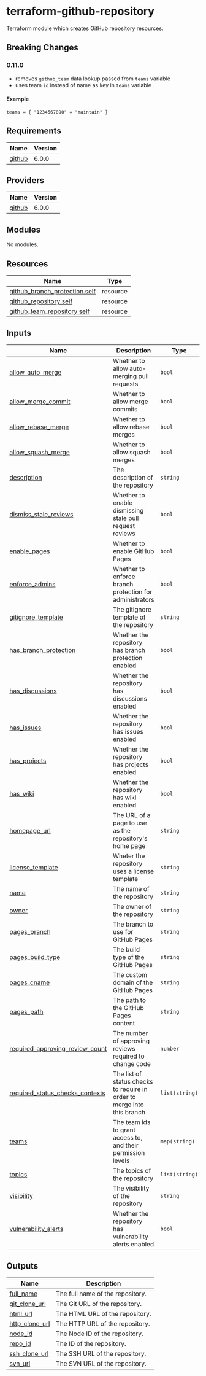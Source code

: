# terraform-github-repository
Terraform module which creates GitHub repository resources.

## Breaking Changes

### 0.11.0

- removes `github_team` data lookup passed from `teams` variable
- uses team `id` instead of name as key in `teams` variable

#### Example

```hcl
teams = { "1234567890" = "maintain" }
```

<!-- BEGIN_TF_DOCS -->
## Requirements

| Name | Version |
|------|---------|
| <a name="requirement_github"></a> [github](#requirement\_github) | 6.0.0 |

## Providers

| Name | Version |
|------|---------|
| <a name="provider_github"></a> [github](#provider\_github) | 6.0.0 |

## Modules

No modules.

## Resources

| Name | Type |
|------|------|
| [github_branch_protection.self](https://registry.terraform.io/providers/integrations/github/6.0.0/docs/resources/branch_protection) | resource |
| [github_repository.self](https://registry.terraform.io/providers/integrations/github/6.0.0/docs/resources/repository) | resource |
| [github_team_repository.self](https://registry.terraform.io/providers/integrations/github/6.0.0/docs/resources/team_repository) | resource |

## Inputs

| Name | Description | Type | Default | Required |
|------|-------------|------|---------|:--------:|
| <a name="input_allow_auto_merge"></a> [allow\_auto\_merge](#input\_allow\_auto\_merge) | Whether to allow auto-merging pull requests | `bool` | `false` | no |
| <a name="input_allow_merge_commit"></a> [allow\_merge\_commit](#input\_allow\_merge\_commit) | Whether to allow merge commits | `bool` | `false` | no |
| <a name="input_allow_rebase_merge"></a> [allow\_rebase\_merge](#input\_allow\_rebase\_merge) | Whether to allow rebase merges | `bool` | `true` | no |
| <a name="input_allow_squash_merge"></a> [allow\_squash\_merge](#input\_allow\_squash\_merge) | Whether to allow squash merges | `bool` | `true` | no |
| <a name="input_description"></a> [description](#input\_description) | The description of the repository | `string` | n/a | yes |
| <a name="input_dismiss_stale_reviews"></a> [dismiss\_stale\_reviews](#input\_dismiss\_stale\_reviews) | Whether to enable dismissing stale pull request reviews | `bool` | `true` | no |
| <a name="input_enable_pages"></a> [enable\_pages](#input\_enable\_pages) | Whether to enable GitHub Pages | `bool` | `false` | no |
| <a name="input_enforce_admins"></a> [enforce\_admins](#input\_enforce\_admins) | Whether to enforce branch protection for administrators | `bool` | `false` | no |
| <a name="input_gitignore_template"></a> [gitignore\_template](#input\_gitignore\_template) | The gitignore template of the repository | `string` | `null` | no |
| <a name="input_has_branch_protection"></a> [has\_branch\_protection](#input\_has\_branch\_protection) | Whether the repository has branch protection enabled | `bool` | `true` | no |
| <a name="input_has_discussions"></a> [has\_discussions](#input\_has\_discussions) | Whether the repository has discussions enabled | `bool` | `false` | no |
| <a name="input_has_issues"></a> [has\_issues](#input\_has\_issues) | Whether the repository has issues enabled | `bool` | `false` | no |
| <a name="input_has_projects"></a> [has\_projects](#input\_has\_projects) | Whether the repository has projects enabled | `bool` | `false` | no |
| <a name="input_has_wiki"></a> [has\_wiki](#input\_has\_wiki) | Whether the repository has wiki enabled | `bool` | `false` | no |
| <a name="input_homepage_url"></a> [homepage\_url](#input\_homepage\_url) | The URL of a page to use as the repository's home page | `string` | `null` | no |
| <a name="input_license_template"></a> [license\_template](#input\_license\_template) | Wheter the repository uses a license template | `string` | `null` | no |
| <a name="input_name"></a> [name](#input\_name) | The name of the repository | `string` | n/a | yes |
| <a name="input_owner"></a> [owner](#input\_owner) | The owner of the repository | `string` | n/a | yes |
| <a name="input_pages_branch"></a> [pages\_branch](#input\_pages\_branch) | The branch to use for GitHub Pages | `string` | `null` | no |
| <a name="input_pages_build_type"></a> [pages\_build\_type](#input\_pages\_build\_type) | The build type of the GitHub Pages | `string` | `"workflow"` | no |
| <a name="input_pages_cname"></a> [pages\_cname](#input\_pages\_cname) | The custom domain of the GitHub Pages | `string` | `null` | no |
| <a name="input_pages_path"></a> [pages\_path](#input\_pages\_path) | The path to the GitHub Pages content | `string` | `null` | no |
| <a name="input_required_approving_review_count"></a> [required\_approving\_review\_count](#input\_required\_approving\_review\_count) | The number of approving reviews required to change code | `number` | `0` | no |
| <a name="input_required_status_checks_contexts"></a> [required\_status\_checks\_contexts](#input\_required\_status\_checks\_contexts) | The list of status checks to require in order to merge into this branch | `list(string)` | `[]` | no |
| <a name="input_teams"></a> [teams](#input\_teams) | The team ids to grant access to, and their permission levels | `map(string)` | `{}` | no |
| <a name="input_topics"></a> [topics](#input\_topics) | The topics of the repository | `list(string)` | `[]` | no |
| <a name="input_visibility"></a> [visibility](#input\_visibility) | The visibility of the repository | `string` | `"private"` | no |
| <a name="input_vulnerability_alerts"></a> [vulnerability\_alerts](#input\_vulnerability\_alerts) | Whether the repository has vulnerability alerts enabled | `bool` | `false` | no |

## Outputs

| Name | Description |
|------|-------------|
| <a name="output_full_name"></a> [full\_name](#output\_full\_name) | The full name of the repository. |
| <a name="output_git_clone_url"></a> [git\_clone\_url](#output\_git\_clone\_url) | The Git URL of the repository. |
| <a name="output_html_url"></a> [html\_url](#output\_html\_url) | The HTML URL of the repository. |
| <a name="output_http_clone_url"></a> [http\_clone\_url](#output\_http\_clone\_url) | The HTTP URL of the repository. |
| <a name="output_node_id"></a> [node\_id](#output\_node\_id) | The Node ID of the repository. |
| <a name="output_repo_id"></a> [repo\_id](#output\_repo\_id) | The ID of the repository. |
| <a name="output_ssh_clone_url"></a> [ssh\_clone\_url](#output\_ssh\_clone\_url) | The SSH URL of the repository. |
| <a name="output_svn_url"></a> [svn\_url](#output\_svn\_url) | The SVN URL of the repository. |
<!-- END_TF_DOCS -->
